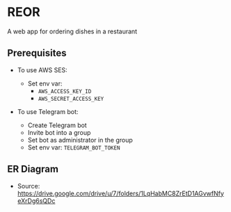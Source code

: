 # REOR

A web app for ordering dishes in a restaurant

## Prerequisites

- To use AWS SES:
    - Set env var:
        - ```AWS_ACCESS_KEY_ID```
        - ```AWS_SECRET_ACCESS_KEY```

- To use Telegram bot:
    - Create Telegram bot
    - Invite bot into a group
    - Set bot as administrator in the group
    - Set env var: ```TELEGRAM_BOT_TOKEN```
    

## ER Diagram

- Source: https://drive.google.com/drive/u/7/folders/1LqHabMC8ZrEtD1AGvwfNfyeXrDg6sQDc